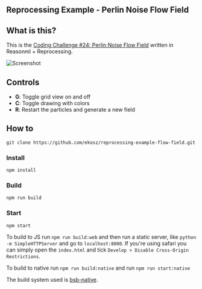 Reprocessing Example - Perlin Noise Flow Field
---

## What is this?

This is the [Coding Challenge #24: Perlin Noise Flow Field](https://www.youtube.com/watch?v=BjoM9oKOAKY) written in Reasonml + Reprocessing.

![Screenshot](https://user-images.githubusercontent.com/212829/37218471-65c28e26-2375-11e8-9348-3164aac43d0c.png)

## Controls

* **G**: Toggle grid view on and off
* **C**: Toggle drawing with colors
* **R**: Restart the particles and generate a new field

## How to
```
git clone https://github.com/ekosz/reprocessing-example-flow-field.git
```

### Install

```
npm install
```

### Build
```
npm run build
```

### Start
```
npm start
```

To build to JS run `npm run build:web` and then run a static server, like `python -m SimpleHTTPServer` and go to `localhost:8000`. If you're using safari you can simply open the `index.html` and tick `Develop > Disable Cross-Origin Restrictions`.

To build to native run `npm run build:native` and run `npm run start:native`

The build system used is [bsb-native](https://github.com/bsansouci/bsb-native).
